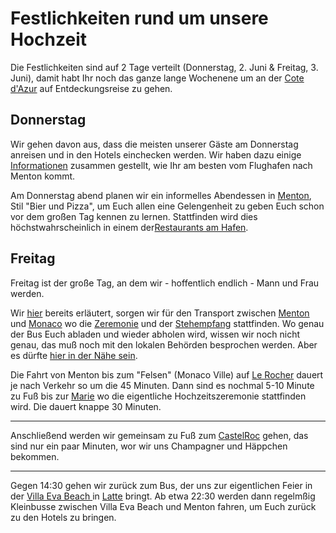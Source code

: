 # Festlichkeiten rund um unsere Hochzeit

Die Festlichkeiten sind auf 2 Tage verteilt (Donnerstag, 2. Juni & Freitag, 3. Juni), damit habt Ihr noch das ganze lange Wochenene um an der [Cote d'Azur](https://en.wikipedia.org/wiki/French_Riviera) auf Entdeckungsreise zu gehen.

## Donnerstag

Wir gehen davon aus, dass die meisten unserer Gäste am Donnerstag anreisen und in den Hotels einchecken werden. Wir haben dazu einige [Informationen](/de/transport) zusammen gestellt, wie Ihr am besten vom Flughafen nach Menton kommt.

Am Donnerstag abend planen wir ein informelles Abendessen in [Menton](/en/menton), Stil "Bier und Pizza", um Euch allen eine Gelengenheit zu geben Euch schon vor dem großen Tag kennen zu lernen. Stattfinden wird dies höchstwahrscheinlich in einem der[Restaurants am Hafen](https://www.google.com/maps/d/edit?mid=1wow9OD6sphe7DFiSzH8Cu2olGf7uTnwZ&usp=sharing).

## Freitag

Freitag ist der große Tag, an dem wir - hoffentlich endlich - Mann und Frau werden.

Wir [hier](/de/transport) bereits erläutert, sorgen wir für den Transport zwischen [Menton](/de/menton) und [Monaco](/de/monaco) wo die [Zeremonie](/de/ceremony) und der [Stehempfang](/de/champagne) stattfinden. Wo genau der Bus Euch abladen und wieder abholen wird, wissen wir noch nicht genau, das muß noch mit den lokalen Behörden besprochen werden. Aber es dürfte [hier in der Nähe sein](https://www.google.com/maps/d/edit?mid=1wow9OD6sphe7DFiSzH8Cu2olGf7uTnwZ&usp=sharing).

Die Fahrt von Menton bis zum "Felsen" (Monaco Ville) auf [Le Rocher](https://www.visitmonaco.com/en/routes-and-walks/402/le-rocher) dauert je nach Verkehr so um die 45 Minuten. Dann sind es nochmal 5-10 Minute zu Fuß bis zur [Marie](https://www.mairie.mc/) wo die eigentliche Hochzeitszeremonie stattfinden wird. Die dauert knappe 30 Minuten.

---

<article-image src="castelroc.jpg" alt="Menton" float-left ></article-image>

Anschließend werden wir gemeinsam zu Fuß zum [CastelRoc](https://www.castelrocmonaco.com/) gehen, das sind nur ein paar Minuten, wor wir uns Champagner und Häppchen bekommen.

---

Gegen 14:30 gehen wir zurück zum Bus, der uns zur eigentlichen Feier in der [Villa Eva Beach ](https://www.villaevabeach.com/en) in [Latte](/de/latte) bringt.
Ab etwa 22:30 werden dann regelmßig Kleinbusse zwischen Villa Eva Beach und Menton fahren, um Euch zurück zu den Hotels zu bringen.
